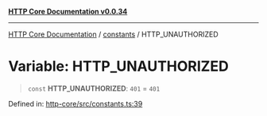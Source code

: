 [**HTTP Core Documentation v0.0.34**](../../README.md)

***

[HTTP Core Documentation](../../modules.md) / [constants](../README.md) / HTTP\_UNAUTHORIZED

# Variable: HTTP\_UNAUTHORIZED

> `const` **HTTP\_UNAUTHORIZED**: `401` = `401`

Defined in: [http-core/src/constants.ts:39](https://github.com/stonemjs/http-core/blob/1848d2cc8e9419d9e370ae707c528a45d3c2ac5a/src/constants.ts#L39)
